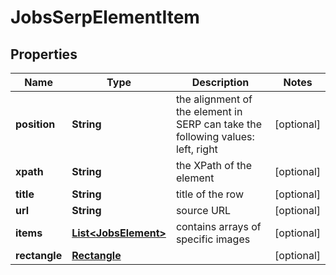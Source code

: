 

# JobsSerpElementItem


## Properties

| Name | Type | Description | Notes |
|------------ | ------------- | ------------- | -------------|
|**position** | **String** | the alignment of the element in SERP can take the following values: left, right |  [optional] |
|**xpath** | **String** | the XPath of the element |  [optional] |
|**title** | **String** | title of the row |  [optional] |
|**url** | **String** | source URL |  [optional] |
|**items** | [**List&lt;JobsElement&gt;**](JobsElement.md) | contains arrays of specific images |  [optional] |
|**rectangle** | [**Rectangle**](Rectangle.md) |  |  [optional] |



